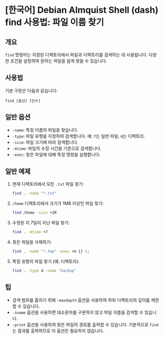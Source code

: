 # [한국어] Debian Almquist Shell (dash) find 사용법: 파일 이름 찾기

## 개요
`find` 명령어는 지정된 디렉토리에서 파일과 디렉토리를 검색하는 데 사용됩니다. 다양한 조건을 설정하여 원하는 파일을 쉽게 찾을 수 있습니다.

## 사용법
기본 구문은 다음과 같습니다:

```
find [옵션] [인수]
```

## 일반 옵션
- `-name`: 특정 이름의 파일을 찾습니다.
- `-type`: 파일 유형을 지정하여 검색합니다. 예: `f`는 일반 파일, `d`는 디렉토리.
- `-size`: 파일 크기에 따라 검색합니다.
- `-mtime`: 파일의 수정 시간을 기준으로 검색합니다.
- `-exec`: 찾은 파일에 대해 특정 명령을 실행합니다.

## 일반 예제
1. 현재 디렉토리에서 모든 `.txt` 파일 찾기:
   ```bash
   find . -name "*.txt"
   ```

2. `/home` 디렉토리에서 크기가 1MB 이상인 파일 찾기:
   ```bash
   find /home -size +1M
   ```

3. 수정된 지 7일이 지난 파일 찾기:
   ```bash
   find . -mtime +7
   ```

4. 찾은 파일을 삭제하기:
   ```bash
   find . -name "*.tmp" -exec rm {} \;
   ```

5. 특정 유형의 파일 찾기 (예: 디렉토리):
   ```bash
   find . -type d -name "backup"
   ```

## 팁
- 검색 범위를 좁히기 위해 `-maxdepth` 옵션을 사용하여 하위 디렉토리의 깊이를 제한할 수 있습니다.
- `-iname` 옵션을 사용하면 대소문자를 구분하지 않고 파일 이름을 검색할 수 있습니다.
- `-print` 옵션을 사용하여 찾은 파일의 경로를 출력할 수 있습니다. 기본적으로 `find`는 결과를 출력하므로 이 옵션은 필요하지 않습니다.